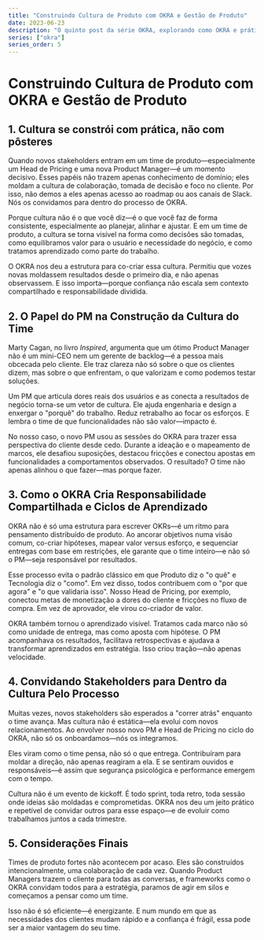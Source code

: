 ```yaml
---
title: "Construindo Cultura de Produto com OKRA e Gestão de Produto"
date: 2023-06-23
description: "O quinto post da série OKRA, explorando como OKRA e práticas de gestão de produto moldam a cultura do time, promovem responsabilidade compartilhada e aceleram o aprendizado."
series: ["okra"]
series_order: 5
---
```


# Construindo Cultura de Produto com OKRA e Gestão de Produto

## 1. Cultura se constrói com prática, não com pôsteres

Quando novos stakeholders entram em um time de produto—especialmente um Head de Pricing e uma nova Product Manager—é um momento decisivo. Esses papéis não trazem apenas conhecimento de domínio; eles moldam a cultura de colaboração, tomada de decisão e foco no cliente. Por isso, não demos a eles apenas acesso ao roadmap ou aos canais de Slack. Nós os convidamos para dentro do processo de OKRA.

Porque cultura não é o que você diz—é o que você faz de forma consistente, especialmente ao planejar, alinhar e ajustar. E em um time de produto, a cultura se torna visível na forma como decisões são tomadas, como equilibramos valor para o usuário e necessidade do negócio, e como tratamos aprendizado como parte do trabalho.

O OKRA nos deu a estrutura para co-criar essa cultura. Permitiu que vozes novas moldassem resultados desde o primeiro dia, e não apenas observassem. E isso importa—porque confiança não escala sem contexto compartilhado e responsabilidade dividida.

## 2. O Papel do PM na Construção da Cultura do Time

Marty Cagan, no livro _Inspired_, argumenta que um ótimo Product Manager não é um mini-CEO nem um gerente de backlog—é a pessoa mais obcecada pelo cliente. Ele traz clareza não só sobre o que os clientes dizem, mas sobre o que enfrentam, o que valorizam e como podemos testar soluções.

Um PM que articula dores reais dos usuários e as conecta a resultados de negócio torna-se um vetor de cultura. Ele ajuda engenharia e design a enxergar o "porquê" do trabalho. Reduz retrabalho ao focar os esforços. E lembra o time de que funcionalidades não são valor—impacto é.

No nosso caso, o novo PM usou as sessões do OKRA para trazer essa perspectiva do cliente desde cedo. Durante a ideação e o mapeamento de marcos, ele desafiou suposições, destacou fricções e conectou apostas em funcionalidades a comportamentos observados. O resultado? O time não apenas alinhou o que fazer—mas porque fazer.

## 3. Como o OKRA Cria Responsabilidade Compartilhada e Ciclos de Aprendizado

OKRA não é só uma estrutura para escrever OKRs—é um ritmo para pensamento distribuído de produto. Ao ancorar objetivos numa visão comum, co-criar hipóteses, mapear valor versus esforço, e sequenciar entregas com base em restrições, ele garante que o time inteiro—e não só o PM—seja responsável por resultados.

Esse processo evita o padrão clássico em que Produto diz o "o quê" e Tecnologia diz o "como". Em vez disso, todos contribuem com o "por que agora" e "o que validaria isso". Nosso Head de Pricing, por exemplo, conectou metas de monetização a dores do cliente e fricções no fluxo de compra. Em vez de aprovador, ele virou co-criador de valor.

OKRA também tornou o aprendizado visível. Tratamos cada marco não só como unidade de entrega, mas como aposta com hipótese. O PM acompanhava os resultados, facilitava retrospectivas e ajudava a transformar aprendizados em estratégia. Isso criou tração—não apenas velocidade.

## 4. Convidando Stakeholders para Dentro da Cultura Pelo Processo

Muitas vezes, novos stakeholders são esperados a "correr atrás" enquanto o time avança. Mas cultura não é estática—ela evolui com novos relacionamentos. Ao envolver nosso novo PM e Head de Pricing no ciclo do OKRA, não só os onboardamos—nós os integramos.

Eles viram como o time pensa, não só o que entrega. Contribuíram para moldar a direção, não apenas reagiram a ela. E se sentiram ouvidos e responsáveis—é assim que segurança psicológica e performance emergem com o tempo.

Cultura não é um evento de kickoff. É todo sprint, toda retro, toda sessão onde ideias são moldadas e comprometidas. OKRA nos deu um jeito prático e repetível de convidar outros para esse espaço—e de evoluir como trabalhamos juntos a cada trimestre.

## 5. Considerações Finais

Times de produto fortes não acontecem por acaso. Eles são construídos intencionalmente, uma colaboração de cada vez. Quando Product Managers trazem o cliente para todas as conversas, e frameworks como o OKRA convidam todos para a estratégia, paramos de agir em silos e começamos a pensar como um time.

Isso não é só eficiente—é energizante. E num mundo em que as necessidades dos clientes mudam rápido e a confiança é frágil, essa pode ser a maior vantagem do seu time.
